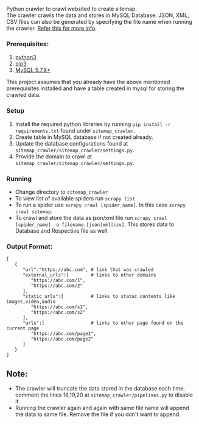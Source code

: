 Python crawler to crawl websited to create sitemap.  
The crawler crawls the data and stores in MySQL Database. JSON, XML, CSV files can also be generated by specifying the file name when running the crawler. [Refer this for more info](#running).

### Prerequisites:
1. [python3](https://realpython.com/installing-python "Installing python3")
2. [pip3](https://pip.pypa.io/en/stable/installing/ "Installing pip3")
3. [MySQL 5.7.8+](https://dev.mysql.com/doc/mysql-installation-excerpt/5.7/en/ "Installing MySQL")

This project assumes that you already have the above mentioned prerequisites installed and have a table created in mysql for storing the crawled data.

### Setup
1. Install the required python libraries by running `pip install -r requirements.txt` found under `sitemap_crawler`.
2. Create table in MySQL database if not created already.
2. Update the database configurations found at `sitemap_crawler/sitemap_crawler/settings.py`.
3. Provide the domain to crawl at `sitemap_crawler/sitemap_crawler/settings.py`.

### Running
* Change directory to `sitemap_crawler`
* To view list of available spiders run `scrapy list`
* To run a spider use `scrapy crawl [spider_name]`.  In this case `scrapy crawl sitemap`.
* To crawl and store the data as json/xml file run `scrapy crawl [spider_name] -o filename.[json|xml|csv]`. This stores data to Database and Respective file as well.

### Output Format:
```
[
   {
      "url":"https://abc.com", # link that was crawled
      "external_urls":[        # links to other domains
         "https://abc.com/1",
         "https://abc.com/2"
      ],
      "static_urls":[          # links to statuc contents like images,video,audio
         "https://abc.com/s1",
         "https://abc.com/s2"
      ],
      "urls":[                 # links to other page found on the current page
         "https://abc.com/page1",
         "https://abc.com/page2"
      ]
   }
]
```

## Note:  
* The crawler will truncate the data stored in the database each time. comment the lines 18,19,20 at `sitemap_crawler/pipelines.py` to disable it.
* Running the crawler again and again with same file name will append the data to same file. Remove the file if you don't want to append.
